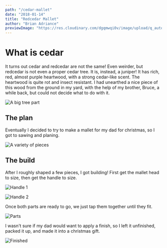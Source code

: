 ```yaml
---
path: "/cedar-mallet"
date: "2018-01-14"
title: "Redcedar Mallet"
author: "Brian Adriance"
previewImage: "https://res.cloudinary.com/dgqmwqi0v/image/upload/q_auto,f_auto,w_400/blog-posts/cedar-mallet/IMG_20171216_214048458_pkeeh0"
---
```


# What is cedar

It turns out cedar and redcedar are not the same! Even weirder, but redcedar is not even a proper cedar tree. It is, instead, a juniper! It has rich, red, almost purple heartwood, with a strong cedar-like scent. The heartwood is quite rot and insect resistant. I had unearthed a nice piece of this wood from the ground in my yard, with the help of my brother, Bruce, a while back, but could not decide what to do with it.

![A big tree part](https://res.cloudinary.com/dgqmwqi0v/image/upload/q_auto,f_auto,w_2048/blog-posts/cedar-mallet/IMG_20151212_163526_629_hnt60s)

## The plan

Eventually I decided to try to make a mallet for my dad for christmas, so I got to sawing and planing.

![A variety of pieces](https://res.cloudinary.com/dgqmwqi0v/image/upload/q_auto,f_auto,w_2048/blog-posts/cedar-mallet/IMG_20171112_195708_idji6z)

## The build

After I roughly shaped a few pieces, I got building! First get the mallet head to size, then get the handle to size.

![Handle 1](https://res.cloudinary.com/dgqmwqi0v/image/upload/q_auto,f_auto,w_2048/blog-posts/cedar-mallet/IMG_20171216_205738597_HDR_mehlm9)

![Handle 2](https://res.cloudinary.com/dgqmwqi0v/image/upload/q_auto,f_auto,w_2048/blog-posts/cedar-mallet/IMG_20171216_211333899_xhfmuw)

Once both parts are ready to go, we just tap them together until they fit.

![Parts](https://res.cloudinary.com/dgqmwqi0v/image/upload/q_auto,f_auto,w_2048/blog-posts/cedar-mallet/IMG_20171216_214048458_pkeeh0)

I wasn't sure if my dad would want to apply a finish, so I left it unfinished, packed it up, and made it into a christmas gift.

![Finished](https://res.cloudinary.com/dgqmwqi0v/image/upload/q_auto,f_auto,w_2048/blog-posts/cedar-mallet/IMG_20171217_153042027_wunkbs)